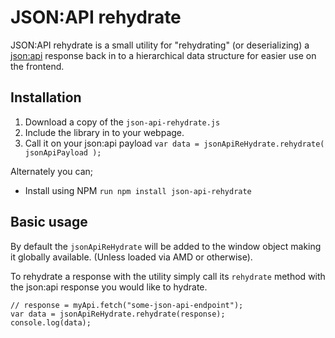# JSON:API rehydrate

JSON:API rehydrate is a small utility for "rehydrating" (or deserializing) a [json:api](http://jsonapi.org/) response back in to a hierarchical data structure for easier use on the frontend.

## Installation

 1. Download a copy of the `json-api-rehydrate.js`
 2. Include the library in to your webpage.
 3. Call it on your json:api payload `var data = jsonApiReHydrate.rehydrate( jsonApiPayload );`

Alternately you can;

* Install using NPM `run npm install json-api-rehydrate`

## Basic usage

By default the `jsonApiReHydrate` will be added to the window object making it globally available. (Unless loaded via AMD or otherwise).

To rehydrate a response with the utility simply call its `rehydrate` method with the json:api response you would like to hydrate.

```
// response = myApi.fetch("some-json-api-endpoint");
var data = jsonApiReHydrate.rehydrate(response);
console.log(data);
```
